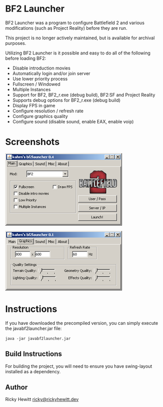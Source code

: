 # BF2 Launcher

BF2 Launcher was a program to configure Battlefield 2 and various modifications (such as Project Reality) before they are run.

This project is no longer actively maintained, but is available for archival purposes.

Utilizing BF2 Launcher is it possible and easy to do all of the following before loading BF2:

- Disable introduction movies
- Automatically login and/or join server
- Use lower priority process
- Fullscreen / Windowed
- Multiple Instances
- Support for BF2, BF2_r.exe (debug build), BF2:SF and Project Reality
- Supports debug options for BF2_r.exe (debug build)
- Display FPS in game
- Configure resolution / refresh rate
- Configure graphics quality
- Configure sound (disable sound, enable EAX, enable voip)

# Screenshots
![Screenshot #1](1.png "Screenshot #1")

![Screenshot #1](2.png "Screenshot #1")

# Instructions

If you have downloaded the precompiled version, you can simply execute the javabf2launcher.jar file:

```java -jar javabf2launcher.jar```

## Build Instructions

For building the project, you will need to ensure you have swing-layout installed as a dependency.

## Author
Ricky Hewitt <ricky@rickyhewitt.dev>